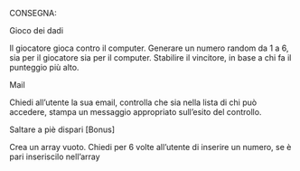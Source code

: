 CONSEGNA:

Gioco dei dadi

Il giocatore gioca contro il computer.
Generare un numero random da 1 a 6, sia per il giocatore sia per il computer.
Stabilire il vincitore, in base a chi fa il punteggio più alto.

Mail

Chiedi all’utente la sua email,
controlla che sia nella lista di chi può accedere,
stampa un messaggio appropriato sull’esito del controllo.

Saltare a piè dispari [Bonus]

Crea un array vuoto. Chiedi per 6 volte all’utente di inserire un numero, se è pari inseriscilo nell’array
